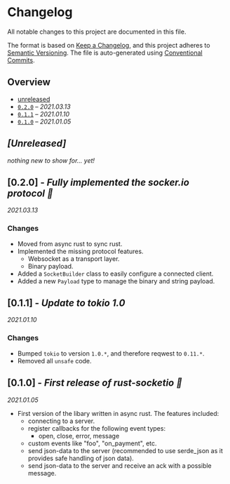 # Changelog

All notable changes to this project are documented in this file.

The format is based on [Keep a Changelog], and this project adheres to
[Semantic Versioning]. The file is auto-generated using [Conventional Commits].

[keep a changelog]: https://keepachangelog.com/en/1.0.0/
[semantic versioning]: https://semver.org/spec/v2.0.0.html
[conventional commits]: https://www.conventionalcommits.org/en/v1.0.0-beta.4/

## Overview

* [unreleased](#unreleased)
* [`0.2.0`](#020) – _2021.03.13_
* [`0.1.1`](#011) – _2021.01.10_
* [`0.1.0`](#010) – _2021.01.05_

## _[Unreleased]_

_nothing new to show for… yet!_

## <a name="020">[0.2.0] - _Fully implemented the socker.io protocol 🎉_ </a>

_2021.03.13_


### Changes

* Moved from async rust to sync rust.
* Implemented the missing protocol features.
    * Websocket as a transport layer.
    * Binary payload.
* Added a `SocketBuilder` class to easily configure a connected client.
* Added a new `Payload` type to manage the binary and string payload.


## <a name="011">[0.1.1] - _Update to tokio 1.0_</a>

_2021.01.10_

### Changes

* Bumped `tokio` to version `1.0.*`, and therefore reqwest to `0.11.*`.
* Removed all `unsafe` code.

## <a name="010">[0.1.0] - _First release of rust-socketio 🎉_</a>

_2021.01.05_

* First version of the libary written in async rust. The features included:
    * connecting to a server.
    * register callbacks for the following event types:
        * open, close, error, message
    * custom events like "foo", "on_payment", etc.
    * send json-data to the server (recommended to use serde_json as it provides safe handling of json data).
    * send json-data to the server and receive an ack with a possible message.

